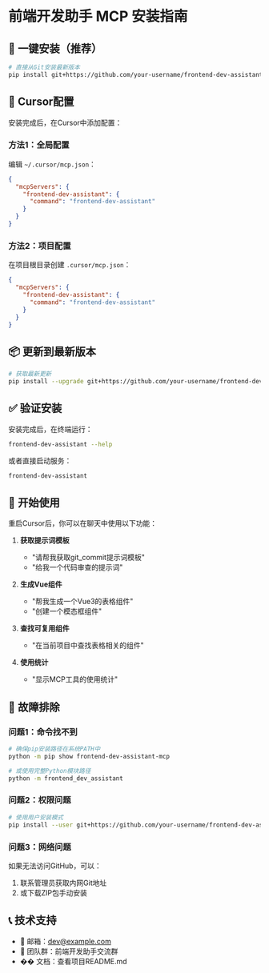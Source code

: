 # 前端开发助手 MCP 安装指南

## 🚀 一键安装（推荐）

```bash
# 直接从Git安装最新版本
pip install git+https://github.com/your-username/frontend-dev-assistant-mcp.git
```

## 🔧 Cursor配置

安装完成后，在Cursor中添加配置：

### 方法1：全局配置
编辑 `~/.cursor/mcp.json`：

```json
{
  "mcpServers": {
    "frontend-dev-assistant": {
      "command": "frontend-dev-assistant"
    }
  }
}
```

### 方法2：项目配置
在项目根目录创建 `.cursor/mcp.json`：

```json
{
  "mcpServers": {
    "frontend-dev-assistant": {
      "command": "frontend-dev-assistant"
    }
  }
}
```

## 📦 更新到最新版本

```bash
# 获取最新更新
pip install --upgrade git+https://github.com/your-username/frontend-dev-assistant-mcp.git
```

## ✅ 验证安装

安装完成后，在终端运行：

```bash
frontend-dev-assistant --help
```

或者直接启动服务：

```bash
frontend-dev-assistant
```

## 🎯 开始使用

重启Cursor后，你可以在聊天中使用以下功能：

1. **获取提示词模板**
   - "请帮我获取git_commit提示词模板"
   - "给我一个代码审查的提示词"

2. **生成Vue组件**
   - "帮我生成一个Vue3的表格组件"
   - "创建一个模态框组件"

3. **查找可复用组件**
   - "在当前项目中查找表格相关的组件"

4. **使用统计**
   - "显示MCP工具的使用统计"

## 🔧 故障排除

### 问题1：命令找不到
```bash
# 确保pip安装路径在系统PATH中
python -m pip show frontend-dev-assistant-mcp

# 或使用完整Python模块路径
python -m frontend_dev_assistant
```

### 问题2：权限问题
```bash
# 使用用户安装模式
pip install --user git+https://github.com/your-username/frontend-dev-assistant-mcp.git
```

### 问题3：网络问题
如果无法访问GitHub，可以：
1. 联系管理员获取内网Git地址
2. 或下载ZIP包手动安装

## 📞 技术支持

- 📧 邮箱：dev@example.com
- 💬 团队群：前端开发助手交流群
- �� 文档：查看项目README.md 